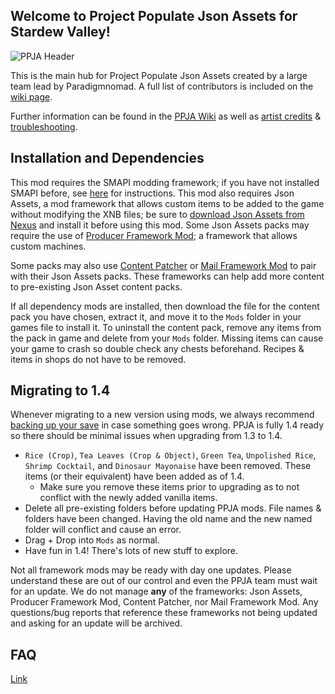 ## Welcome to Project Populate Json Assets for Stardew Valley!

![PPJA Header](https://i.imgur.com/HHpqNMs.png)

This is the main hub for Project Populate Json Assets created by a large team lead by Paradigmnomad. A full list of contributors is included on the [wiki page](https://github.com/paradigmnomad/PPJA/wiki/Artist-Credits).

Further information can be found in the [PPJA Wiki](https://github.com/paradigmnomad/PPJA/wiki) as well as [artist credits](https://github.com/paradigmnomad/PPJA/wiki/Artist-Credits) & [troubleshooting](https://github.com/paradigmnomad/PPJA/wiki/Troubleshooting).

## Installation and Dependencies

This mod requires the SMAPI modding framework; if you have not installed SMAPI before, see [here](https://stardewvalleywiki.com/Modding:Player_Guide/Getting_Started#Getting_started) for instructions. This mod also requires Json Assets, a mod framework that allows custom items to be added to the game without modifying the XNB files; be sure to [download Json Assets from Nexus](https://www.nexusmods.com/stardewvalley/mods/1720) and install it before using this mod. Some Json Assets packs may require the use of [Producer Framework Mod](https://www.nexusmods.com/stardewvalley/mods/4970); a framework that allows custom machines.

Some packs may also use [Content Patcher](https://www.nexusmods.com/stardewvalley/mods/1915) or [Mail Framework Mod](https://www.nexusmods.com/stardewvalley/mods/1536) to pair with their Json Assets packs. These frameworks can help add more content to pre-existing Json Asset content packs.

If all dependency mods are installed, then download the file for the content pack you have chosen, extract it, and move it to the `Mods` folder in your games file to install it. To uninstall the content pack, remove any items from the pack in game and delete from your `Mods` folder. Missing items can cause your game to crash so double check any chests beforehand. Recipes & items in shops do not have to be removed.

## Migrating to 1.4

Whenever migrating to a new version using mods, we always recommend [backing up your save](https://stardewvalleywiki.com/Saves) in case something goes wrong. PPJA is fully 1.4 ready so there should be minimal issues when upgrading from 1.3 to 1.4. 

* `Rice (Crop)`, `Tea Leaves (Crop & Object)`, `Green Tea`, `Unpolished Rice`, `Shrimp Cocktail`, and `Dinosaur Mayonaise`  have been removed. These items (or their equivalent) have been added as of 1.4.
	* Make sure you remove these items prior to upgrading as to not conflict with the newly added vanilla items.
* Delete all pre-existing folders before updating PPJA mods. File names & folders have been changed. Having the old name and the new named folder will conflict and cause an error.
* Drag + Drop into `Mods` as normal.
* Have fun in 1.4! There's lots of new stuff to explore.

Not all framework mods may be ready with day one updates. Please understand these are out of our control and even the PPJA team must wait for an update. We do not manage **any** of the frameworks: Json Assets, Producer Framework Mod, Content Patcher, nor Mail Framework Mod. Any questions/bug reports that reference these frameworks not being updated and asking for an update will be archived.

## FAQ

[Link](https://github.com/paradigmnomad/PPJA/wiki/Troubleshooting)
